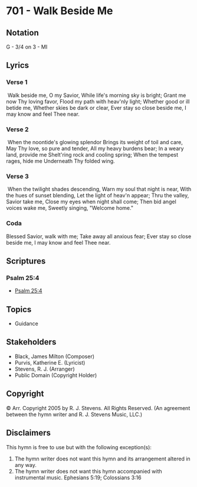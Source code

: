 # 701 - Walk Beside Me

## Notation

G - 3/4 on 3 - MI

## Lyrics

### Verse 1

 Walk beside me, O my Savior, While life's morning sky is bright; Grant me now Thy loving favor, Flood my path with heav'nly light; Whether good or ill betide me, Whether skies be dark or clear, Ever stay so close beside me, I may know and feel Thee near. 

### Verse 2

 When the noontide's glowing splendor Brings its weight of toil and care, May Thy love, so pure and tender, All my heavy burdens bear; In a weary land, provide me Shelt'ring rock and cooling spring; When the tempest rages, hide me Underneath Thy folded wing.

### Verse 3

 When the twilight shades descending, Warn my soul that night is near, With the hues of sunset blending, Let the light of heav'n appear; Thru the valley, Savior take me, Close my eyes when night shall come; Then bid angel voices wake me, Sweetly singing, "Welcome home."

### Coda

Blessed Savior, walk with me; Take away all anxious fear; Ever stay so close beside me, I may know and feel Thee near.  


## Scriptures

### Psalm 25:4

- [Psalm 25:4](https://www.biblegateway.com/passage/?search=Psalm%2025%3A4)


## Topics

- Guidance

## Stakeholders

- Black, James Milton (Composer)
- Purvis, Katherine E. (Lyricist)
- Stevens, R. J. (Arranger)
- Public Domain (Copyright Holder)

## Copyright

© Arr. Copyright 2005 by R. J. Stevens. All Rights Reserved.
(An agreement between the hymn writer and R. J. Stevens Music, LLC.)

## Disclaimers

This hymn is free to use but with the following exception(s):
1. The hymn writer does not want this hymn and its arrangement altered in any way.
2. The hymn writer does not want this hymn accompanied with instrumental music.
Ephesians 5:19; Colossians 3:16

